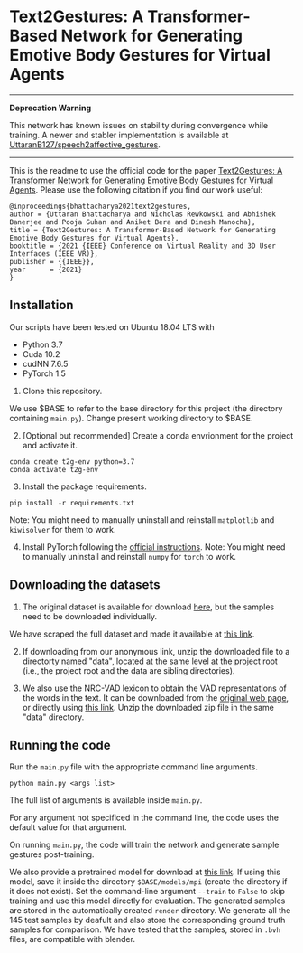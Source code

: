 # Text2Gestures: A Transformer-Based Network for Generating Emotive Body Gestures for Virtual Agents

---
**Deprecation Warning**

This network has known issues on stability during convergence while training. A newer and stabler implementation is available at [UttaranB127/speech2affective_gestures](https://github.com/UttaranB127/speech2affective_gestures).

---

This is the readme to use the official code for the paper [Text2Gestures: A Transformer Network for Generating Emotive Body Gestures for Virtual Agents](http://arxiv.org/abs/2101.11101). Please use the following citation if you find our work useful:

```
@inproceedings{bhattacharya2021text2gestures,
author = {Uttaran Bhattacharya and Nicholas Rewkowski and Abhishek Banerjee and Pooja Guhan and Aniket Bera and Dinesh Manocha},
title = {Text2Gestures: A Transformer-Based Network for Generating Emotive Body Gestures for Virtual Agents},
booktitle = {2021 {IEEE} Conference on Virtual Reality and 3D User Interfaces (IEEE VR)},
publisher = {{IEEE}},
year      = {2021}
}
```

## Installation
Our scripts have been tested on Ubuntu 18.04 LTS with
- Python 3.7
- Cuda 10.2
- cudNN 7.6.5
- PyTorch 1.5

1. Clone this repository.

We use $BASE to refer to the base directory for this project (the directory containing `main.py`). Change present working directory to $BASE.

2. [Optional but recommended] Create a conda envrionment for the project and activate it.

```
conda create t2g-env python=3.7
conda activate t2g-env
```

3. Install the package requirements.

```
pip install -r requirements.txt
```
Note: You might need to manually uninstall and reinstall `matplotlib` and `kiwisolver` for them to work.

4. Install PyTorch following the [official instructions](https://pytorch.org/).
Note: You might need to manually uninstall and reinstall `numpy` for `torch` to work.

## Downloading the datasets
1. The original dataset is available for download [here](http://ebmdb.tuebingen.mpg.de/), but the samples need to be downloaded individually.

We have scraped the full dataset and made it available at [this link](https://drive.google.com/file/d/1BhnC-puHTh0ax8hyq00Yfny2GK_Nz--k/view?usp=sharing).

2. If downloading from our anonymous link, unzip the downloaded file to a directorty named "data", located at the same level at the project root (i.e., the project root and the data are sibling directories).

3. We also use the NRC-VAD lexicon to obtain the VAD representations of the words in the text. It can be downloaded from the [original web page](https://saifmohammad.com/WebPages/nrc-vad.html), or directly using [this link](https://saifmohammad.com/WebDocs/VAD/NRC-VAD-Lexicon-Aug2018Release.zip). Unzip the downloaded zip file in the same "data" directory.

## Running the code
Run the `main.py` file with the appropriate command line arguments.
```
python main.py <args list>
```

The full list of arguments is available inside `main.py`.

For any argument not specificed in the command line, the code uses the default value for that argument.

On running `main.py`, the code will train the network and generate sample gestures post-training.

We also provide a pretrained model for download at [this link](https://drive.google.com/file/d/1-i4dPMxz38bJOU41c8jDmkiiESqZV5-W/view?usp=sharing). If using this model, save it inside the directory `$BASE/models/mpi` (create the directory if it does not exist). Set the command-line argument `--train` to `False` to skip training and use this model directly for evaluation. The generated samples are stored in the automatically created `render` directory. We generate all the 145 test samples by deafult and also store the corresponding ground truth samples for comparison. We have tested that the samples, stored in `.bvh` files, are compatible with blender.
